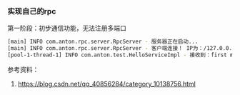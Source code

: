 ### 实现自己的rpc

第一阶段：初步通信功能，无法注册多端口
```bash
[main] INFO com.anton.rpc.server.RpcServer - 服务器正在启动...
[main] INFO com.anton.rpc.server.RpcServer - 客户端连接！ IP为：/127.0.0.1
[pool-1-thread-1] INFO com.anton.test.HelloServiceImpl - 接收到：first message!
```

参考资料：
1. https://blog.csdn.net/qq_40856284/category_10138756.html